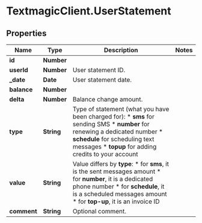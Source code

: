 # TextmagicClient.UserStatement

## Properties
Name | Type | Description | Notes
------------ | ------------- | ------------- | -------------
**id** | **Number** |  | 
**userId** | **Number** | User statement ID. | 
**_date** | **Date** | User statement date. | 
**balance** | **Number** |  | 
**delta** | **Number** | Balance change amount. | 
**type** | **String** | Type of statement (what you have been charged for): *   **sms** for sending SMS *   **number** for renewing a dedicated number *   **schedule** for scheduling text messages *   **topup** for adding credits to your account  | 
**value** | **String** | Value differs by **type**: *   for **sms**, it is the sent messages amount *   for **number**, it is a dedicated phone number *   for **schedule**, it is a scheduled messages amount *   for **top-up**, it is an invoice ID  | 
**comment** | **String** | Optional comment. | 


